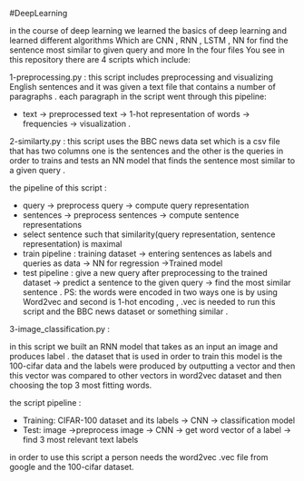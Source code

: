 #DeepLearning

in the course of deep learning we learned the basics of deep learning and learned different algorithms  Which are CNN ,  RNN , LSTM , NN for find the sentence most similar to given query  and more
In the four files You see in this repository there are 4 scripts which include:

1-preprocessing.py :
 this script includes preprocessing and visualizing English sentences and
it was given a text file that contains a number of paragraphs .
each paragraph in the script went through this pipeline:
- text -> preprocessed text -> 1-hot representation of words -> frequencies -> visualization .
 
2-similarty.py :
this script uses the BBC news data set which is a csv file that has two columns  one is the sentences and the other is the queries in order to trains and tests an NN model that finds the sentence most similar to a given query .

the pipeline of this script :
- query -> preprocess query -> compute query representation
- sentences -> preprocess sentences -> compute sentence representations
- select sentence such that similarity(query representation, sentence representation) is maximal
- train pipeline : training dataset -> entering sentences as labels and queries as data -> NN for regression ->Trained model
- test pipeline : 
give a new query after preprocessing to the trained dataset -> predict a sentence to the given query -> find the most similar sentence .
PS:
the words were encoded in two ways one is by using Word2vec and second is 1-hot encoding ,
.vec is needed to run this script and the BBC news dataset or something similar .

3-image_classification.py :

in this script we built an RNN model that takes as an input an image and produces label .
the dataset that is used in order to train this model is the 100-cifar data and the labels were produced by outputting a vector and then this vector was compared to other vectors in word2vec dataset and then choosing the top 3 most fitting words.

the script pipeline :
- Training: CIFAR-100 dataset and its labels -> CNN -> classification model
- Test: image ->preprocess image -> CNN -> get word vector of a label -> find 3 most relevant text labels  

in order to use this script a person needs the word2vec .vec file from google and the 100-cifar dataset.

